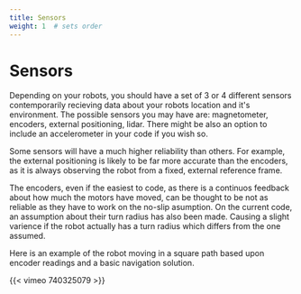 ```yaml
---
title: Sensors
weight: 1  # sets order
---
```


# Sensors

Depending on your robots, you should have a set of 3 or 4 different sensors contemporarily recieving data about your robots location and it's environment. The possible sensors you may have are: magnetometer, encoders, external positioning, lidar.
There might be also an option to include an accelerometer in your code if you wish so. 

Some sensors will have a much higher reliability than others. For example, the external positioning is likely to be far more accurate than the encoders, as it is always observing the robot from a fixed, external reference frame. 

The encoders, even if the easiest to code, as there is a continuos feedback about how much the motors have moved, can be thought to be not as reliable as they have to work on the no-slip asumption. On the current code, an assumption about their turn radius has also been made. Causing a slight varience if the robot actually has a turn radius which differs from the one assumed. 

Here is an example of the robot moving in a square path based upon encoder readings and a basic navigation solution.

{{< vimeo 740325079 >}}